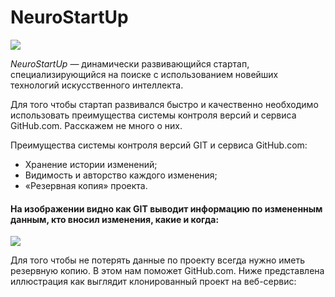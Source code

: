 # NeuroStartUp

![](https://netology-code.github.io/git-homeworks/introduction/assets/logo.png)

*NeuroStartUp* — динамически развивающийся стартап, специализирующийся на поиске с использованием новейших технологий искусственного интеллекта.

Для того чтобы стартап развивался быстро и качественно необходимо использовать преимущества системы контроля версий и сервиса GitHub.com. Расскажем не много о них.


Преимущества системы контроля версий GIT и сервиса GitHub.com:
* Хранение истории изменений;
* Видимость и авторство каждого изменения;
* «Резервная копия» проекта.


#### На изображении видно как GIT выводит информацию по измененным данным, кто вносил изменения, какие и когда:
![](https://lh3.googleusercontent.com/pw/AM-JKLXxfX1_N4BHlNLjAzRT-VqRQZ6nqe1vhuCZJXBcot8HgQxHO3gMNt-HgLM76ijHlmOOEtnNlSifqqFv0ea_nAg6lQIRtGwBR34Z-AqiFclbuY2ah6h0E63AvnRue9PB2sPh8A87VTIa1wvp82KMDzQv=w706-h615-no)


Для того чтобы не потерять данные по проекту всегда нужно иметь резервную копию. В этом нам поможет GitHub.com. Ниже представлена иллюстрация как выглядит клонированный проект на веб-сервис:
